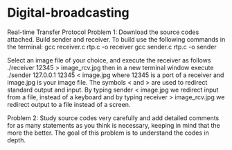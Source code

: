 # Digital-broadcasting


Real-time Transfer Protocol
Problem 1:  Download the source codes attached. Build sender and receiver. To build use the following commands in the terminal:
gcc receiver.c rtp.c -o receiver
gcc sender.c rtp.c -o sender

Select an image file of your choice, and execute the receiver as follows
 ./receiver 12345 > image_rcv.jpg
 then in a new terminal window execute 
 ./sender 127.0.0.1 12345 < image.jpg 
 where 12345 is a port of a receiver and image.jpg is your image file.
 The symbols < and > are used to redirect standard output and input.  By typing sender < image.jpg we redirect input from a file, instead of a keyboard and by typing receiver > image_rcv.jpg  we redirect output to  a file instead of a screen.

Problem 2:  Study source codes very carefully and add detailed comments for as many statements as you think is necessary, keeping in mind that the more the better. The goal of this problem is to understand the codes in depth.  

